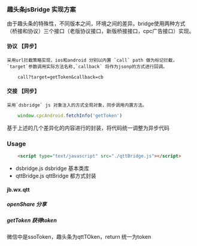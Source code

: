 ### 趣头条jsBridge 实现方案
由于趣头条的特殊性，不同版本之间，环境之间的差异。bridge使用两种方式（桥接和协议）三个接口（老版协议接口，新版桥接接口，cpc广告接口）实现。

#### 协议 【异步】
	采用url拦截策略实现，ios和android 分别以内置 `call` path 做为标记拦截，`target`参数调用实际方法名称,`callback` 将作为jsonp的方式进行回调。
```
	call?target=getToken&callback=cb
```

#### 交接 【同步】
	采用`dsbridge` js 对象注入的方式全局对象，同步调用内置方法。
```js
	window.cpcAndroid.fetchInfo('getToken')
```   

基于上述的几个差异化的内容进行的封装，将代码统一调整为异步代码

### Usage
```html
	<script type="text/javascript" src="./qttBridge.js"></script>
```
- dsbridge.js     dsbridge 基本类库
- qttBridge.js    qttBridge 都方式封装

#### jb.wx.qtt

##### openShare 分享
##### getToken 获得token 
微信中是ssoToken，趣头条为qttTOken，return 统一为token